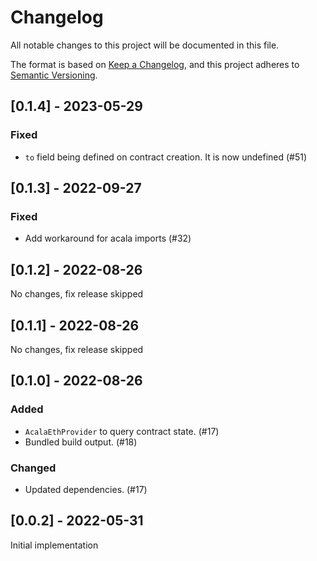 # Changelog
All notable changes to this project will be documented in this file.

The format is based on [Keep a Changelog](https://keepachangelog.com/en/1.0.0/),
and this project adheres to [Semantic Versioning](https://semver.org/spec/v2.0.0.html).

## [0.1.4] - 2023-05-29
### Fixed
- `to` field being defined on contract creation. It is now undefined (#51)

## [0.1.3] - 2022-09-27
### Fixed
- Add workaround for acala imports (#32)

## [0.1.2] - 2022-08-26
No changes, fix release skipped

## [0.1.1] - 2022-08-26
No changes, fix release skipped

## [0.1.0] - 2022-08-26
### Added
- `AcalaEthProvider` to query contract state. (#17)
- Bundled build output. (#18)
### Changed
- Updated dependencies. (#17)

## [0.0.2] - 2022-05-31

Initial implementation
